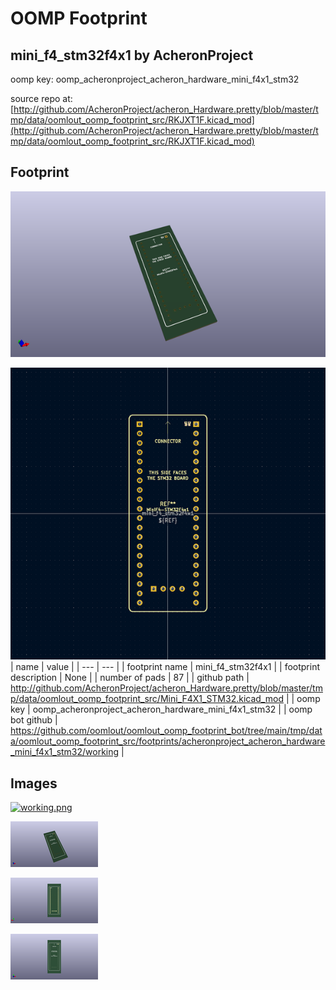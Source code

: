 # OOMP Footprint  
## mini_f4_stm32f4x1  by AcheronProject  
  
oomp key: oomp_acheronproject_acheron_hardware_mini_f4x1_stm32  
  
source repo at: [http://github.com/AcheronProject/acheron_Hardware.pretty/blob/master/tmp/data/oomlout_oomp_footprint_src/RKJXT1F.kicad_mod](http://github.com/AcheronProject/acheron_Hardware.pretty/blob/master/tmp/data/oomlout_oomp_footprint_src/RKJXT1F.kicad_mod)  
## Footprint  
  
[![working_kicad_pcb_3d.png](working_kicad_pcb_3d_600.png)](working_kicad_pcb_3d.png)  
  
[![working.png](working_600.png)](working.png)  
| name | value | 
| --- | --- | 
| footprint name | mini_f4_stm32f4x1 | 
| footprint description | None | 
| number of pads | 87 | 
| github path | http://github.com/AcheronProject/acheron_Hardware.pretty/blob/master/tmp/data/oomlout_oomp_footprint_src/Mini_F4X1_STM32.kicad_mod | 
| oomp key | oomp_acheronproject_acheron_hardware_mini_f4x1_stm32 | 
| oomp bot github | https://github.com/oomlout/oomlout_oomp_footprint_bot/tree/main/tmp/data/oomlout_oomp_footprint_src/footprints/acheronproject_acheron_hardware_mini_f4x1_stm32/working | 
## Images  
  
[![working.png](working_140.png)](working.png)  
  
[![working_kicad_pcb_3d.png](working_kicad_pcb_3d_140.png)](working_kicad_pcb_3d.png)  
  
[![working_kicad_pcb_3d_back.png](working_kicad_pcb_3d_back_140.png)](working_kicad_pcb_3d_back.png)  
  
[![working_kicad_pcb_3d_front.png](working_kicad_pcb_3d_front_140.png)](working_kicad_pcb_3d_front.png)  
